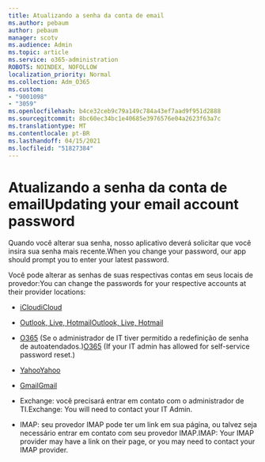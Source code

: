 ```yaml
---
title: Atualizando a senha da conta de email
ms.author: pebaum
author: pebaum
manager: scotv
ms.audience: Admin
ms.topic: article
ms.service: o365-administration
ROBOTS: NOINDEX, NOFOLLOW
localization_priority: Normal
ms.collection: Adm_O365
ms.custom:
- "9001098"
- "3059"
ms.openlocfilehash: b4ce32ceb9c79a149c784a43ef7aad9f951d2888
ms.sourcegitcommit: 8bc60ec34bc1e40685e3976576e04a2623f63a7c
ms.translationtype: MT
ms.contentlocale: pt-BR
ms.lasthandoff: 04/15/2021
ms.locfileid: "51827384"
---
```

# <a name="updating-your-email-account-password"></a><span data-ttu-id="2cac6-102">Atualizando a senha da conta de email</span><span class="sxs-lookup"><span data-stu-id="2cac6-102">Updating your email account password</span></span>

<span data-ttu-id="2cac6-103">Quando você alterar sua senha, nosso aplicativo deverá solicitar que você insira sua senha mais recente.</span><span class="sxs-lookup"><span data-stu-id="2cac6-103">When you change your password, our app should prompt you to enter your latest password.</span></span>

<span data-ttu-id="2cac6-104">Você pode alterar as senhas de suas respectivas contas em seus locais de provedor:</span><span class="sxs-lookup"><span data-stu-id="2cac6-104">You can change the passwords for your respective accounts at their provider locations:</span></span>

- [<span data-ttu-id="2cac6-105">iCloud</span><span class="sxs-lookup"><span data-stu-id="2cac6-105">iCloud</span></span>](https://support.apple.com/HT201487)

- [<span data-ttu-id="2cac6-106">Outlook, Live, Hotmail</span><span class="sxs-lookup"><span data-stu-id="2cac6-106">Outlook, Live, Hotmail</span></span>](https://account.live.com/password/reset)

- <span data-ttu-id="2cac6-107">[O365](https://passwordreset.microsoftonline.com) (Se o administrador de IT tiver permitido a redefinição de senha de autoatendados.)</span><span class="sxs-lookup"><span data-stu-id="2cac6-107">[O365](https://passwordreset.microsoftonline.com) (If your IT admin has allowed for self-service password reset.)</span></span>

- [<span data-ttu-id="2cac6-108">Yahoo</span><span class="sxs-lookup"><span data-stu-id="2cac6-108">Yahoo</span></span>](https://login.yahoo.com/account/challenge/username?done=https%3A%2F%2Fwww.yahoo.com%2F&authMechanism=secondary&chllngnm=base&sessionIndex=QQ--)

- [<span data-ttu-id="2cac6-109">Gmail</span><span class="sxs-lookup"><span data-stu-id="2cac6-109">Gmail</span></span>](https://support.google.com/mail/answer/41078?co=GENIE.Platform%3DDesktop&hl=en)

- <span data-ttu-id="2cac6-110">Exchange: você precisará entrar em contato com o administrador de TI.</span><span class="sxs-lookup"><span data-stu-id="2cac6-110">Exchange: You will need to contact your IT Admin.</span></span>

- <span data-ttu-id="2cac6-111">IMAP: seu provedor IMAP pode ter um link em sua página, ou talvez seja necessário entrar em contato com seu provedor IMAP.</span><span class="sxs-lookup"><span data-stu-id="2cac6-111">IMAP: Your IMAP provider may have a link on their page, or you may need to contact your IMAP provider.</span></span>